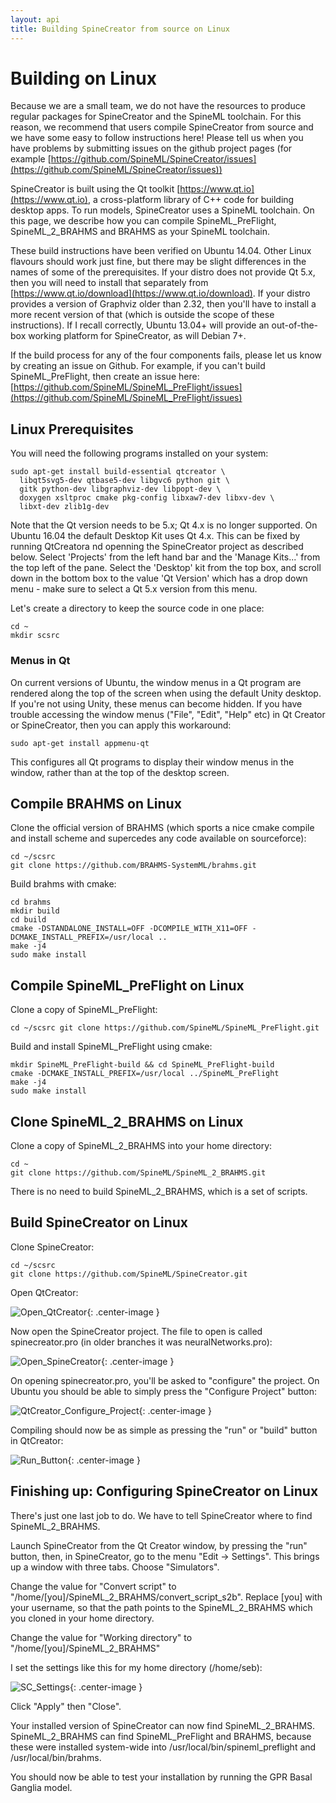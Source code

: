 ```yaml
---
layout: api
title: Building SpineCreator from source on Linux
---
```


# Building on Linux

Because we are a small team, we do not have the resources to produce
regular packages for SpineCreator and the SpineML toolchain.  For this
reason, we recommend that users compile SpineCreator from source and
we have some easy to follow instructions here! Please tell us when you
have problems by submitting issues on the github project pages (for
example
[https://github.com/SpineML/SpineCreator/issues](https://github.com/SpineML/SpineCreator/issues))

SpineCreator is built using the Qt toolkit
[https://www.qt.io](https://www.qt.io), a cross-platform library of C++ code for
building desktop apps. To run models, SpineCreator uses a SpineML
toolchain. On this page, we describe how you can compile
SpineML_PreFlight, SpineML_2_BRAHMS and BRAHMS as your SpineML
toolchain.

These build instructions have been verified on Ubuntu 14.04. Other
Linux flavours should work just fine, but there may be slight
differences in the names of some of the prerequisites. If your distro
does not provide Qt 5.x, then you will need to install that separately
from
[https://www.qt.io/download](https://www.qt.io/download). If
your distro provides a version of Graphviz older than 2.32, then
you'll have to install a more recent version of that (which is outside
the scope of these instructions). If I recall correctly, Ubuntu 13.04+
will provide an out-of-the-box working platform for SpineCreator, as
will Debian 7+.

If the build process for any of the four components fails, please let
us know by creating an issue on Github. For example, if you can't
build SpineML_PreFlight, then create an issue here:
[https://github.com/SpineML/SpineML_PreFlight/issues](https://github.com/SpineML/SpineML_PreFlight/issues)

## Linux Prerequisites

You will need the following programs installed on your system:

```
sudo apt-get install build-essential qtcreator \
  libqt5svg5-dev qtbase5-dev libgvc6 python git \
  gitk python-dev libgraphviz-dev libpopt-dev \
  doxygen xsltproc cmake pkg-config libxaw7-dev libxv-dev \
  libxt-dev zlib1g-dev
```

Note that the Qt version needs to be 5.x; Qt 4.x is no longer supported. On Ubuntu 16.04 the default Desktop Kit uses Qt 4.x. This can be fixed by running QtCreatora nd openning the SpineCreator project as described below. Select 'Projects' from the left hand bar and the 'Manage Kits...' from the top left of the pane. Select the 'Desktop' kit from the top box, and scroll down in the bottom box to the value 'Qt Version' which has a drop down menu - make sure to select a Qt 5.x version from this menu.

Let's create a directory to keep the source code in one place:

```
cd ~
mkdir scsrc
```

### Menus in Qt

On current versions of Ubuntu, the window menus in a Qt program are
rendered along the top of the screen when using the default Unity
desktop. If you're not using Unity, these menus can become hidden. If
you have trouble accessing the window menus ("File", "Edit", "Help"
etc) in Qt Creator or SpineCreator, then you can apply this
workaround:

```
sudo apt-get install appmenu-qt
```

This configures all Qt programs to display their window menus in the
window, rather than at the top of the desktop screen.

## Compile BRAHMS on Linux

Clone the official version of BRAHMS (which sports a
nice cmake compile and install scheme and supercedes any code
available on sourceforce):

```
cd ~/scsrc
git clone https://github.com/BRAHMS-SystemML/brahms.git
```

Build brahms with cmake:

```
cd brahms
mkdir build
cd build
cmake -DSTANDALONE_INSTALL=OFF -DCOMPILE_WITH_X11=OFF -DCMAKE_INSTALL_PREFIX=/usr/local ..
make -j4
sudo make install
```

## Compile SpineML_PreFlight on Linux

Clone a copy of SpineML_PreFlight:

```
cd ~/scsrc git clone https://github.com/SpineML/SpineML_PreFlight.git
```

Build and install SpineML_PreFlight using cmake:

```
mkdir SpineML_PreFlight-build && cd SpineML_PreFlight-build
cmake -DCMAKE_INSTALL_PREFIX=/usr/local ../SpineML_PreFlight
make -j4
sudo make install
```

## Clone SpineML_2_BRAHMS on Linux

Clone a copy of SpineML_2_BRAHMS into your home directory:

```
cd ~
git clone https://github.com/SpineML/SpineML_2_BRAHMS.git
```

There is no need to build SpineML_2_BRAHMS, which is a set of scripts.

## Build SpineCreator on Linux

Clone SpineCreator:

```
cd ~/scsrc
git clone https://github.com/SpineML/SpineCreator.git
```

Open QtCreator:

![Open_QtCreator](/public/images/Open_QtCreator.png "Open QtCreator"){: .center-image }

Now open the SpineCreator project. The file to open is called
spinecreator.pro (in older branches it was neuralNetworks.pro):

![Open_SpineCreator](/public/images/Open_spinecreator_pro.png "Open spinecreator.pro"){: .center-image }

On opening spinecreator.pro, you'll be asked to "configure" the
project. On Ubuntu you should be able to simply press the "Configure
Project" button:

![QtCreator_Configure_Project](/public/images/QtCreator_Configure_Project.png "Press Configure Project"){: .center-image }

Compiling should now be as simple as pressing the "run" or "build"
button in QtCreator:

![Run_Button](/public/images/Run_Button.png "Press the green play button"){: .center-image }

## Finishing up: Configuring SpineCreator on Linux

There's just one last job to do. We have to tell SpineCreator where to
find SpineML_2_BRAHMS.

Launch SpineCreator from the Qt Creator window, by pressing the "run"
button, then, in SpineCreator, go to the menu "Edit -> Settings". This
brings up a window with three tabs. Choose "Simulators".

Change the value for "Convert script" to
"/home/[you]/SpineML_2_BRAHMS/convert_script_s2b". Replace [you] with
your username, so that the path points to the SpineML_2_BRAHMS which
you cloned in your home directory.

Change the value for "Working directory" to
"/home/[you]/SpineML_2_BRAHMS"

I set the settings like this for my home directory (/home/seb):

![SC_Settings](/public/images/SC_Settings.png "SpineCreator Settings window"){: .center-image }

Click "Apply" then "Close".

Your installed version of SpineCreator can now find
SpineML_2_BRAHMS. SpineML_2_BRAHMS can find SpineML_PreFlight and
BRAHMS, because these were installed system-wide into
/usr/local/bin/spineml_preflight and /usr/local/bin/brahms.

You should now be able to test your installation by running the GPR
Basal Ganglia model.

